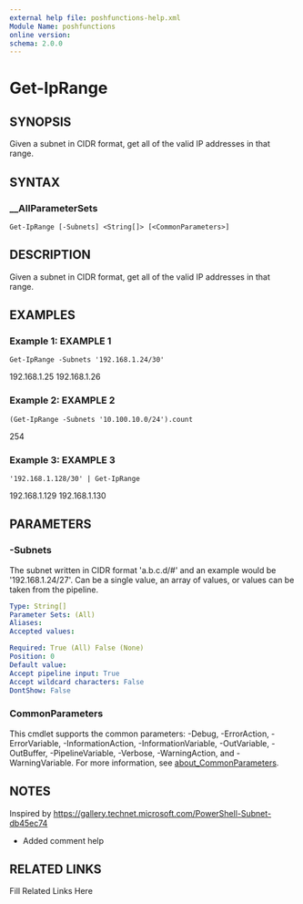 ```yaml
---
external help file: poshfunctions-help.xml
Module Name: poshfunctions
online version: 
schema: 2.0.0
---
```


# Get-IpRange

## SYNOPSIS

Given a subnet in CIDR format, get all of the valid IP addresses in that range.

## SYNTAX

### __AllParameterSets

```
Get-IpRange [-Subnets] <String[]> [<CommonParameters>]
```

## DESCRIPTION

Given a subnet in CIDR format, get all of the valid IP addresses in that range.


## EXAMPLES

### Example 1: EXAMPLE 1

```
Get-IpRange -Subnets '192.168.1.24/30'
```

192.168.1.25
192.168.1.26





### Example 2: EXAMPLE 2

```
(Get-IpRange -Subnets '10.100.10.0/24').count
```

254





### Example 3: EXAMPLE 3

```
'192.168.1.128/30' | Get-IpRange
```

192.168.1.129
192.168.1.130






## PARAMETERS

### -Subnets

The subnet written in CIDR format 'a.b.c.d/#' and an example would be '192.168.1.24/27'.
Can be a single value, an
array of values, or values can be taken from the pipeline.

```yaml
Type: String[]
Parameter Sets: (All)
Aliases: 
Accepted values: 

Required: True (All) False (None)
Position: 0
Default value: 
Accept pipeline input: True
Accept wildcard characters: False
DontShow: False
```


### CommonParameters

This cmdlet supports the common parameters: -Debug, -ErrorAction, -ErrorVariable, -InformationAction, -InformationVariable, -OutVariable, -OutBuffer, -PipelineVariable, -Verbose, -WarningAction, and -WarningVariable. For more information, see [about_CommonParameters](http://go.microsoft.com/fwlink/?LinkID=113216).

## NOTES

Inspired by https://gallery.technet.microsoft.com/PowerShell-Subnet-db45ec74

* Added comment help


## RELATED LINKS

Fill Related Links Here

